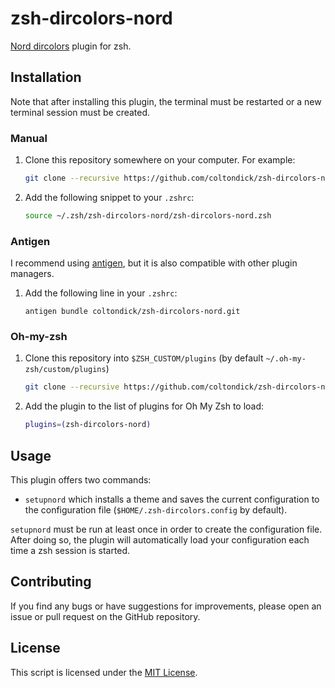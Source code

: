 # zsh-dircolors-nord

[Nord dircolors](https://github.com/arcticicestudio/nord-dircolors.git) plugin for
zsh.

## Installation

Note that after installing this plugin, the terminal must be restarted or a new terminal session must be created.

### Manual

1. Clone this repository somewhere on your computer. For example:

    ```sh
    git clone --recursive https://github.com/coltondick/zsh-dircolors-nord.git ~/.zsh/zsh-dircolors-nord
    ```

2. Add the following snippet to your `.zshrc`:

    ```sh
    source ~/.zsh/zsh-dircolors-nord/zsh-dircolors-nord.zsh
    ```

### Antigen

I recommend using [antigen](https://github.com/zsh-users/antigen), but it is
also compatible with other plugin managers.

1. Add the following line in your `.zshrc`:

    ```
    antigen bundle coltondick/zsh-dircolors-nord.git
    ```

### Oh-my-zsh

1. Clone this repository into `$ZSH_CUSTOM/plugins` (by default `~/.oh-my-zsh/custom/plugins`)

    ```sh
    git clone --recursive https://github.com/coltondick/zsh-dircolors-nord.git $ZSH_CUSTOM/plugins/zsh-dircolors-nord
    ```

2. Add the plugin to the list of plugins for Oh My Zsh to load:

    ```sh
    plugins=(zsh-dircolors-nord)
    ```

## Usage

This plugin offers two commands:

* `setupnord` which installs a theme and saves the current configuration to
  the configuration file (`$HOME/.zsh-dircolors.config` by default).

`setupnord` must be run at least once in order to create the configuration file. After doing so, the plugin will automatically load your configuration each time a zsh session is started.

## Contributing

If you find any bugs or have suggestions for improvements, please open an issue or pull request on the GitHub repository.

## License

This script is licensed under the [MIT License](LICENSE).
